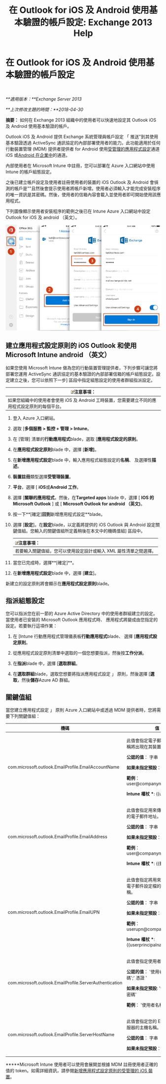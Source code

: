 ﻿---
title: '在 Outlook for iOS 及 Android 使用基本驗證的帳戶設定: Exchange 2013 Help'
TOCTitle: 在 Outlook for iOS 及 Android 使用基本驗證的帳戶設定
ms:assetid: 013dbe8c-30de-4c9c-baa9-75081b9229e8
ms:mtpsurl: https://technet.microsoft.com/zh-tw/library/Mt829322(v=EXCHG.150)
ms:contentKeyID: 74518387
ms.date: 05/21/2018
mtps_version: v=EXCHG.150
ms.translationtype: MT
---

# 在 Outlook for iOS 及 Android 使用基本驗證的帳戶設定

 

_**適用版本：**Exchange Server 2013_

_**上次修改主題的時間：**2018-04-30_

**摘要：** 如何在 Exchange 2013 組織中的使用者可以快速地設定其 Outlook iOS 及 Android 使用基本驗證的帳戶。

Outlook iOS 及 Android 提供 Exchange 系統管理員帳戶設定 「 推送"到其使用基本驗證透過 ActiveSync 通訊協定的內部部署使用者的能力。此功能適用於任何行動裝置管理 (MDM) 提供者提供者 for Android 使用[受管理的應用程式設定](https://developer.apple.com/library/content/samplecode/sc2279/introduction/intro.html)通道 iOS 或[Android 在企業中](https://developer.android.com/samples/apprestrictions/index.html)的通道。

內部使用者在 Microsoft Intune 中註冊，您可以部署在 Azure 入口網站中使用 Intune 的帳戶組態設定。

之後已建立帳戶設定及使用者註冊使用者的裝置的 iOS Outlook 及 Android 會偵測的帳戶是""且然後會提示使用者將帳戶新增。使用者必須輸入才能完成安裝程序的唯一資訊是其密碼。然後，使用者的信箱內容會載入並使用者即可開始使用該應用程式。

下列圖像顯示使用者安裝程序的範例之後已在 Intune Azure 入口網站中設定 Outlook for iOS 及 android （英文）。

![Outlook for iOS 和內部部署 Android 的帳戶設定](images/Mt829322.04bd56f2-5c45-4268-8762-436994acd656(EXCHG.150).png "Outlook for iOS 和內部部署 Android 的帳戶設定")

## 建立應用程式設定原則的 iOS Outlook 和使用 Microsoft Intune android （英文）

如果您使用 Microsoft Intune 做為您的行動裝置管理提供者，下列步驟可讓您將部署您運用 ActiveSync 通訊協定的基本驗證的內部部署信箱的帳戶組態設定。設定建立之後，您可以依照下一步\] 區段中指定組態設定的使用者群組指派設定。

<table>
<thead>
<tr class="header">
<th><img src="images/Bb124558.note(EXCHG.150).gif" title="注意事項" alt="注意事項" />注意事項：</th>
</tr>
</thead>
<tbody>
<tr class="odd">
<td>如果您組織中的使用者會使用 iOS 及 Android 工時裝置，您需要建立不同的應用程式設定原則的每個平台。</td>
</tr>
</tbody>
</table>


1.  登入 Azure 入口網站。

2.  選取 \[**多個服務 \> 監控 + 管理 \> Intune**。

3.  在 \[管理\] 清單的**行動應用程式**blade，選取 \[**應用程式設定的原則**。

4.  在**應用程式設定原則**blade 中，選擇 \[**新增\]**。

5.  在**新增應用程式設定**blade 中，輸入應用程式組態設定的**名稱**、 及選擇性**描述**。

6.  **裝置註冊**類型選擇**受管理裝置**。

7.  **平台**，選擇 \[ **iOS**或**Android 工作**。

8.  選擇 \[**關聯的應用程式**，然後，在**Targeted apps** blade 中，選擇 \[ **IOS 的 Microsoft Outlook** \] 或 \[ **Microsoft Outlook for android （英文)**。

9.  按一下**\[確定\]**回到**新增應用程式設定**blade。

10. 選擇 \[**設定**\]。在**設定**blade，以定義將提供的 iOS Outlook 與 Android 設定關鍵值組。您輸入的關鍵值組所定義稍後在本文中的機碼值組\] 區段中。
    
    <table>
    <thead>
    <tr class="header">
    <th><img src="images/Bb124558.note(EXCHG.150).gif" title="注意事項" alt="注意事項" />注意事項：</th>
    </tr>
    </thead>
    <tbody>
    <tr class="odd">
    <td>若要輸入關鍵值組，您可以使用設定設計或輸入 XML 屬性清單之間選擇。</td>
    </tr>
    </tbody>
    </table>


11. 當您已完成時，選擇**\[確定\]**。

12. 在**新增應用程式設定**blade 中，選擇 \[**建立**\]。

新建立的設定原則將會顯示在**應用程式設定原則**blade。

## 指派組態設定

您可以指派您在前一節的 Azure Active Directory 中的使用者群組建立的設定。當使用者已安裝的 Microsoft Outlook 應用程式時、 應用程式將變成由您指定的設定。若要執行這項作業：

1.  在 \[Intune 行動應用程式管理儀表板**行動應用程式**blade、 選擇 \[**應用程式設定原則**。

2.  從應用程式設定原則清單中選取的一個您想要指派，然後按**工作分派**。

3.  在**指派**blade 中，選擇 \[**選取群組**。

4.  在**選取群組**blade，選取您想要將指派應用程式設定 」 原則，然後選擇 \[**選取**，然後**儲存**Azure AD 群組。

## 關鍵值組

當您建立應用程式設定 」 原則 Azure 入口網站中或透過 MDM 提供者時，您將需要下列關鍵值組：


<table>
<colgroup>
<col style="width: 50%" />
<col style="width: 50%" />
</colgroup>
<thead>
<tr class="header">
<th>機碼</th>
<th>值</th>
</tr>
</thead>
<tbody>
<tr class="odd">
<td><p>com.microsoft.outlook.EmailProfile.EmailAccountName</p></td>
<td><p>此值會指定電子郵件帳戶顯示名稱將出現在其裝置上的使用者。</p>
<p><strong>公認的值</strong>： 字串</p>
<p><strong>如果未指定預設</strong>： &lt; 空白 &gt;</p>
<p><strong>範例</strong>： user@companyname.com</p>
<p><strong>Intune 權杖 *</strong>: {{username}}</p></td>
</tr>
<tr class="even">
<td><p>com.microsoft.outlook.EmailProfile.EmailAddress</p></td>
<td><p>此值會指定用來傳送與接收郵件的電子郵件地址。</p>
<p><strong>公認的值</strong>： 字串</p>
<p><strong>如果未指定預設</strong>： &lt; 空白 &gt;</p>
<p><strong>範例</strong>： user@companyname.com</p>
<p><strong>Intune 權杖 *</strong>: {{郵件}}</p></td>
</tr>
<tr class="odd">
<td><p>com.microsoft.outlook.EmailProfile.EmailUPN</p></td>
<td><p>此值會指定將用來驗證之帳戶的電子郵件設定檔的使用者主體名稱。</p>
<p><strong>公認的值</strong>： 字串</p>
<p><strong>如果未指定預設</strong>： &lt; 空白 &gt;</p>
<p><strong>範例</strong>： userupn@companyname.com</p>
<p><strong>Intune 權杖 *</strong>: {{userprincipalname}}</p></td>
</tr>
<tr class="even">
<td><p>com.microsoft.outlook.EmailProfile.ServerAuthentication</p></td>
<td><p>此值會指定使用者的驗證方法。</p>
<p><strong>公認的值</strong>： '使用者名稱和密碼';' 憑證 '</p>
<p><strong>如果未指定預設</strong>: '使用者名稱和密碼'</p>
<p><strong>範例</strong>： '使用者名稱和密碼'</p></td>
</tr>
<tr class="odd">
<td><p>com.microsoft.outlook.EmailProfile.ServerHostName</p></td>
<td><p>此值會指定您的 Exchange 伺服器的主機名稱。</p>
<p><strong>公認的值</strong>： 字串</p>
<p><strong>如果未指定預設</strong>： &lt; 空白 &gt;</p></td>
</tr>
</tbody>
</table>


**\***Microsoft Intune 使用者可以使用會展開並根據 MDM 註冊使用者正確的值的 token。如需詳細資訊，請參閱[新增應用程式設定原則的受管理的 iOS 裝置](https://docs.microsoft.com/en-us/intune/app-configuration-policies-use-ios)。

